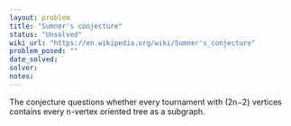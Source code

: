 ```yaml
---
layout: problem
title: "Sumner's conjecture"
status: "Unsolved"
wiki_url: "https://en.wikipedia.org/wiki/Sumner's_conjecture"
problem_posed: ""
date_solved:
solver:
notes:
---
```

The conjecture questions whether every tournament with (2n−2) vertices contains every n-vertex oriented tree as a subgraph.